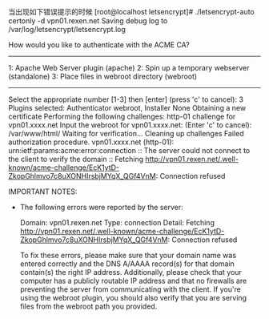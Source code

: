 当出现如下错误提示的时候
[root@localhost letsencrypt]# ./letsencrypt-auto certonly -d vpn01.rexen.net
Saving debug log to /var/log/letsencrypt/letsencrypt.log

How would you like to authenticate with the ACME CA?
- - - - - - - - - - - - - - - - - - - - - - - - - - - - - - - - - - - - - - - -
1: Apache Web Server plugin (apache)
2: Spin up a temporary webserver (standalone)
3: Place files in webroot directory (webroot)
- - - - - - - - - - - - - - - - - - - - - - - - - - - - - - - - - - - - - - - -
Select the appropriate number [1-3] then [enter] (press 'c' to cancel): 3
Plugins selected: Authenticator webroot, Installer None
Obtaining a new certificate
Performing the following challenges:
http-01 challenge for vpn01.xxxx.net
Input the webroot for vpn01.xxxx.net: (Enter 'c' to cancel): /var/www/html/
Waiting for verification...
Cleaning up challenges
Failed authorization procedure. vpn01.xxxx.net (http-01): urn:ietf:params:acme:error:connection :: The server could not connect to the client to verify the domain :: Fetching http://vpn01.rexen.net/.well-known/acme-challenge/EcK1ytD-ZkopGhlmvo7c8uXONHIrsbjMYqX_QGf4VnM: Connection refused

IMPORTANT NOTES:
 - The following errors were reported by the server:

   Domain: vpn01.rexen.net
   Type:   connection
   Detail: Fetching
   http://vpn01.rexen.net/.well-known/acme-challenge/EcK1ytD-ZkopGhlmvo7c8uXONHIrsbjMYqX_QGf4VnM:
   Connection refused

   To fix these errors, please make sure that your domain name was
   entered correctly and the DNS A/AAAA record(s) for that domain
   contain(s) the right IP address. Additionally, please check that
   your computer has a publicly routable IP address and that no
   firewalls are preventing the server from communicating with the
   client. If you're using the webroot plugin, you should also verify
   that you are serving files from the webroot path you provided.
